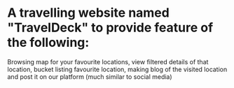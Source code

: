 # A travelling website named "TravelDeck" to provide feature of the following:
Browsing map for your favourite locations, view filtered details of that location, bucket listing favourite location, making blog of the visited location and post it on our platform (much similar to social media)
